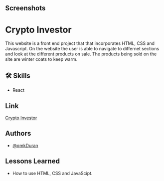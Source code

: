 ## Screenshots




# Crypto Investor

This website is a front end project that that incorporates HTML, CSS and Javascript. 
On the website the user is able to navigate to differnet sections and look at the 
different products on sale. The products being sold on the site are winter coats to 
keep warm. 


## 🛠 Skills
- React

## Link

[Crypto Investor](https://cryptoinvestor.netlify.app/)
## Authors

- [@qmkDuran](https://github.com/qmkDuran)


## Lessons Learned

- How to use HTML, CSS and JavaScipt.

